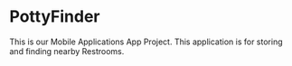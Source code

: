 # PottyFinder
This is our Mobile Applications App Project. This application is for storing and finding nearby Restrooms. 
